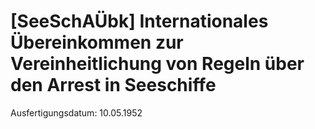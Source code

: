 # [SeeSchAÜbk] Internationales Übereinkommen zur Vereinheitlichung von Regeln über den Arrest in Seeschiffe

Ausfertigungsdatum: 10.05.1952

 